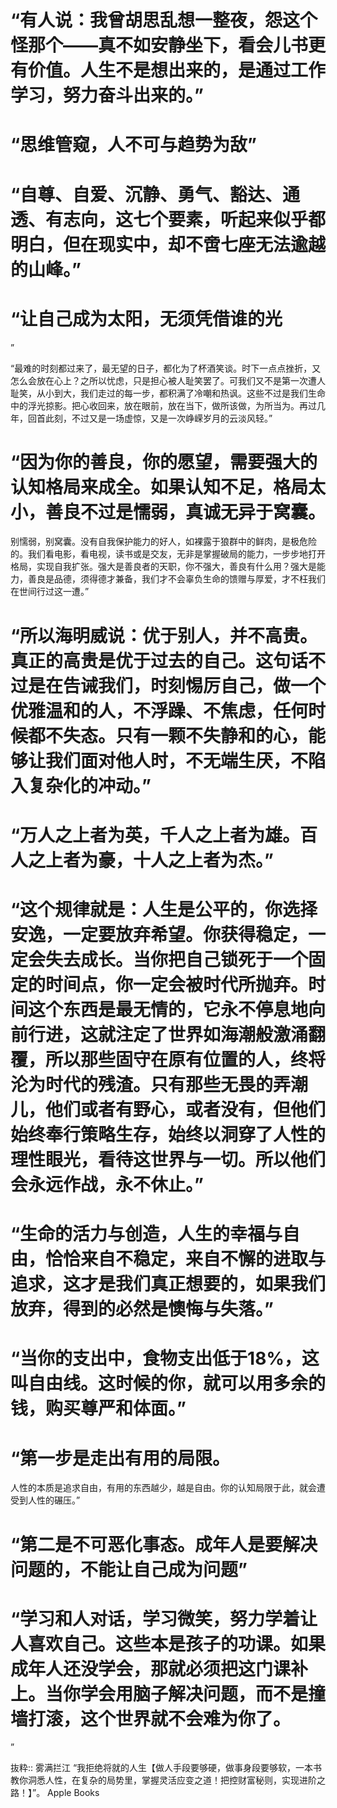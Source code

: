 # “有人说：我曾胡思乱想一整夜，怨这个怪那个——真不如安静坐下，看会儿书更有价值。人生不是想出来的，是通过工作学习，努力奋斗出来的。”

# “思维管窥，人不可与趋势为敌”

# “自尊、自爱、沉静、勇气、豁达、通透、有志向，这七个要素，听起来似乎都明白，但在现实中，却不啻七座无法逾越的山峰。”

# “让自己成为太阳，无须凭借谁的光

”

“最难的时刻都过来了，最无望的日子，都化为了杯酒笑谈。时下一点点挫折，又怎么会放在心上？之所以忧虑，只是担心被人耻笑罢了。可我们又不是第一次遭人耻笑，从小到大，我们走过的每一步，都积满了冷嘲和热讽。这些不过是我们生命中的浮光掠影。把心收回来，放在眼前，放在当下，做所该做，为所当为。再过几年，回首此刻，不过又是一场虚惊，又是一次峥嵘岁月的云淡风轻。”

# “因为你的善良，你的愿望，需要强大的认知格局来成全。如果认知不足，格局太小，善良不过是懦弱，真诚无异于窝囊。

别懦弱，别窝囊。没有自我保护能力的好人，如裸露于狼群中的鲜肉，是极危险的。我们看电影，看电视，读书或是交友，无非是掌握破局的能力，一步步地打开格局，实现自我扩张。强大是善良者的天职，你不强大，善良有什么用？强大是能力，善良是品德，须得德才兼备，我们才不会辜负生命的馈赠与厚爱，才不枉我们在世间行过这一遭。”

# “所以海明威说：优于别人，并不高贵。真正的高贵是优于过去的自己。这句话不过是在告诫我们，时刻惕厉自己，做一个优雅温和的人，不浮躁、不焦虑，任何时候都不失态。只有一颗不失静和的心，能够让我们面对他人时，不无端生厌，不陷入复杂化的冲动。”

# “万人之上者为英，千人之上者为雄。百人之上者为豪，十人之上者为杰。”

# “这个规律就是：人生是公平的，你选择安逸，一定要放弃希望。你获得稳定，一定会失去成长。当你把自己锁死于一个固定的时间点，你一定会被时代所抛弃。时间这个东西是最无情的，它永不停息地向前行进，这就注定了世界如海潮般激涌翻覆，所以那些固守在原有位置的人，终将沦为时代的残渣。只有那些无畏的弄潮儿，他们或者有野心，或者没有，但他们始终奉行策略生存，始终以洞穿了人性的理性眼光，看待这世界与一切。所以他们会永远作战，永不休止。”

# “生命的活力与创造，人生的幸福与自由，恰恰来自不稳定，来自不懈的进取与追求，这才是我们真正想要的，如果我们放弃，得到的必然是懊悔与失落。”

 # “当你的支出中，食物支出低于18%，这叫自由线。这时候的你，就可以用多余的钱，购买尊严和体面。”

# “第一步是走出有用的局限。

人性的本质是追求自由，有用的东西越少，越是自由。你的认知局限于此，就会遭受到人性的碾压。”

# “第二是不可恶化事态。成年人是要解决问题的，不能让自己成为问题”

# “学习和人对话，学习微笑，努力学着让人喜欢自己。这些本是孩子的功课。如果成年人还没学会，那就必须把这门课补上。当你学会用脑子解决问题，而不是撞墙打滚，这个世界就不会难为你了。

”

抜粋:: 雾满拦江  “我拒绝将就的人生【做人手段要够硬，做事身段要够软，一本书教你洞悉人性，在复杂的局势里，掌握灵活应变之道！把控财富秘则，实现进阶之路！】”。 Apple Books  
